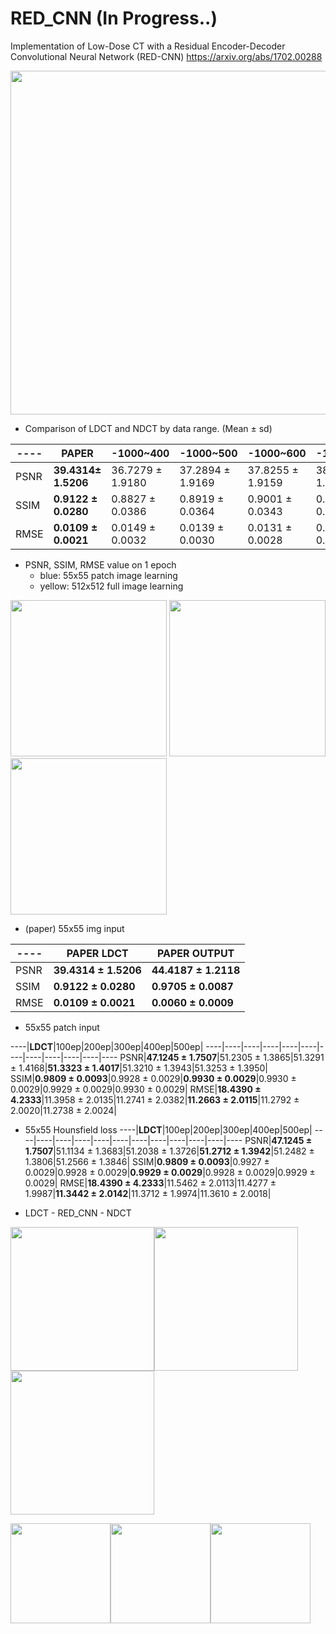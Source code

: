 # RED_CNN (In Progress..)
Implementation of Low-Dose CT with a Residual Encoder-Decoder Convolutional Neural Network (RED-CNN)
https://arxiv.org/abs/1702.00288    

<img src="https://github.com/SSinyu/RED_CNN/blob/master/img/redcnn.PNG" width="550"/> 

* Comparison of LDCT and NDCT by data range. (Mean ± sd)

----|**PAPER**|-1000~400|-1000~500|-1000~600|-1000~700|-1000~800|-1000~900|-1000~1000|-1000~1100|-1000~1200
----|----|----|----|----|----|----|----|----|----|----
PSNR|**39.4314± 1.5206**|36.7279 ± 1.9180|37.2894 ± 1.9169|37.8255 ± 1.9159|38.3354 ± 1.9150|38.8200 ± 1.9143|39.2809 ± 1.1913|39.7200 ± 1.1913|40.1390 ± 1.9125|40.5395 ± 1.9119
SSIM|**0.9122 ± 0.0280**|0.8827 ± 0.0386|0.8919 ± 0.0364|0.9001 ± 0.0343|0.9075 ± 0.0323|0.9141 ± 0.0305|0.9201 ± 0.0288|0.9254 ± 0.0272|0.9303 ± 0.0257|0.9348 ± 0.0243
RMSE|**0.0109 ± 0.0021**|0.0149 ± 0.0032|0.0139 ± 0.0030|0.0131 ± 0.0028|0.0124 ± 0.0027|0.0117 ± 0.0025|0.0111 ± 0.0024|0.0105 ± 0.0023|0.0100 ± 0.0021|0.0096 ± 0.0020


* PSNR, SSIM, RMSE value on 1 epoch
  - blue: 55x55 patch image learning
  - yellow: 512x512 full image learning

<img src="https://github.com/SSinyu/RED_CNN/blob/master/img/PSNR_comp.PNG" width="250"/> <img src="https://github.com/SSinyu/RED_CNN/blob/master/img/SSIM_comp.PNG" width="250"/> <img src="https://github.com/SSinyu/RED_CNN/blob/master/img/RMSE_comp.PNG" width="250"/> 
  
* (paper) 55x55 img input  

----|**PAPER LDCT**|**PAPER OUTPUT**
----|----|----
PSNR|**39.4314 ± 1.5206**|**44.4187 ± 1.2118**
SSIM|**0.9122 ± 0.0280**|**0.9705 ± 0.0087**
RMSE|**0.0109 ± 0.0021**|**0.0060 ± 0.0009**

* 55x55 patch input

----|**LDCT**|100ep|200ep|300ep|400ep|500ep|
----|----|----|----|----|----|----|----|----|----|----|----
PSNR|**47.1245 ± 1.7507**|51.2305 ± 1.3865|51.3291 ± 1.4168|**51.3323 ± 1.4017**|51.3210 ± 1.3943|51.3253 ± 1.3950|
SSIM|**0.9809 ± 0.0093**|0.9928 ± 0.0029|**0.9930 ± 0.0029**|0.9930 ± 0.0029|0.9929 ± 0.0029|0.9930 ± 0.0029|
RMSE|**18.4390 ± 4.2333**|11.3958 ± 2.0135|11.2741 ± 2.0382|**11.2663 ± 2.0115**|11.2792 ± 2.0020|11.2738 ± 2.0024|



* 55x55 Hounsfield loss
----|**LDCT**|100ep|200ep|300ep|400ep|500ep|
----|----|----|----|----|----|----|----|----|----|----|----
PSNR|**47.1245 ± 1.7507**|51.1134 ± 1.3683|51.2038 ± 1.3726|**51.2712 ± 1.3942**|51.2482 ± 1.3806|51.2566 ± 1.3846|
SSIM|**0.9809 ± 0.0093**|0.9927 ± 0.0029|0.9928 ± 0.0029|**0.9929 ± 0.0029**|0.9928 ± 0.0029|0.9929 ± 0.0029|
RMSE|**18.4390 ± 4.2333**|11.5462 ± 2.0113|11.4277 ± 1.9987|**11.3442 ± 2.0142**|11.3712 ± 1.9974|11.3610 ± 2.0018|




* LDCT - RED_CNN - NDCT

<img src="https://github.com/SSinyu/RED_CNN/blob/master/img/LDCT1.PNG" height ="230"/><img src="https://github.com/SSinyu/RED_CNN/blob/master/img/REDCNN1.PNG" height ="230"/><img src="https://github.com/SSinyu/RED_CNN/blob/master/img/NDCT1.PNG" height ="230"/> 

<img src="https://github.com/SSinyu/RED_CNN/blob/master/img/LDCT2.PNG" height="160"/><img src="https://github.com/SSinyu/RED_CNN/blob/master/img/REDCNN2.PNG" height="160"/><img src="https://github.com/SSinyu/RED_CNN/blob/master/img/NDCT2.PNG" height="160"/> 

